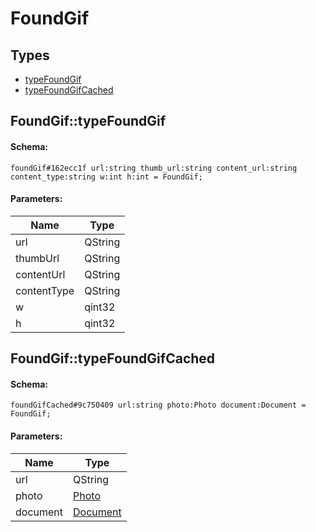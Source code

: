 # FoundGif

## Types

* [typeFoundGif](#foundgiftypefoundgif)
* [typeFoundGifCached](#foundgiftypefoundgifcached)

## FoundGif::typeFoundGif

#### Schema:

`foundGif#162ecc1f url:string thumb_url:string content_url:string content_type:string w:int h:int = FoundGif;`

#### Parameters:

|Name|Type|
|----|----|
|url|QString|
|thumbUrl|QString|
|contentUrl|QString|
|contentType|QString|
|w|qint32|
|h|qint32|

## FoundGif::typeFoundGifCached

#### Schema:

`foundGifCached#9c750409 url:string photo:Photo document:Document = FoundGif;`

#### Parameters:

|Name|Type|
|----|----|
|url|QString|
|photo|[Photo](photo.md)|
|document|[Document](document.md)|

